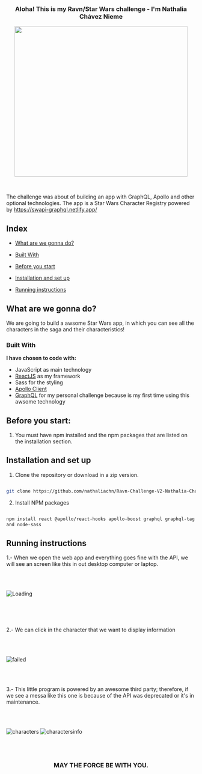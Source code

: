<h3  align="center">Aloha! This is my Ravn/Star Wars challenge - I'm Nathalia Chávez Nieme</h3>


<p align="center">
  <img width="460" height="400" src="http://imgfz.com/i/QSqTlLM.jpeg">
</p>



<br  />


<p  align="center">

</a>  

<p  align="center">

The challenge was about of building an app with GraphQL, Apollo and other optional technologies. The app is a Star Wars Character Registry powered by https://swapi-graphql.netlify.app/

</p>

</p>

  
  


## Index

  

*  [What are we gonna do?](#what-are-we-gonna-do?)

*  [Built With](#built-with)

*  [Before you start](#before-you-start)

*  [Installation and set up](#installation-and-set-up)

*  [Running instructions](#running-instructions)

  
  


## What are we gonna do?

We are going to build a awsome Star Wars app, in which you can see all the characters in the saga and their characteristics!

  

### Built With

  **I have chosen to code with:** 

- JavaScript as main technology 
- [ReactJS](https://reactjs.org/) as my framework 
- Sass for the styling 
- [Apollo Client](https://www.apollographql.com/)
- [GraphQL](https://graphql.org/) for my personal challenge because is my first time using this awsome technology

  
 


## Before you start:

1. You must have npm installed and the npm packages that are listed on the installation section.

  

## Installation and set up

  

1. Clone the repository or download in a zip version.

```sh

git clone https://github.com/nathaliachn/Ravn-Challenge-V2-Nathalia-Chavez.git

```

2. Install NPM packages

```sh

npm install react @apollo/react-hooks apollo-boost graphql graphql-tag normalize.css react-apollo 
and node-sass

```

 

## Running instructions

  

1.- When we open the web app and everything goes fine with the API, we will see an screen like this in out desktop computer or laptop.

<br/>

<br/>

![Loading](http://imgfz.com/i/0Dtch8a.png)

<br/>

<br/>

<br/>

2.- We can click in the character that we want to display information

<br/>

<br/>

![failed](http://imgfz.com/i/68WOBdi.png)
<br/>

<br/>

<br/>

3.- This little program is powered by an awesome third party; therefore, if we see a messa like this one is because of the API was deprecated or it's in maintenance.

<br/>

<br/>

![characters](http://imgfz.com/i/oyagMfN.png)
![charactersinfo](http://imgfz.com/i/cTWFpVq.png)
<br/>

<br/>

<br/>

<h3  align="center">MAY THE FORCE BE WITH YOU. </h3>
  
